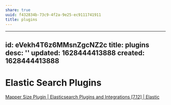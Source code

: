 ```yaml
---
share: true
uuid: f432834b-73c9-4f2a-9e25-ec9111741911
title: plugins
---
```

---
id: eVekh4T6z6MMsnZgcNZ2c
title: plugins
desc: ''
updated: 1628444413888
created: 1628444413888
---
# Elastic Search Plugins
[Mapper Size Plugin | Elasticsearch Plugins and Integrations \[7.12\] | Elastic](https://www.elastic.co/guide/en/elasticsearch/plugins/current/mapper-size.html)
